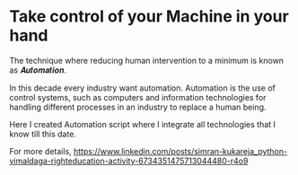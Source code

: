 # Take control of your Machine in your hand

The technique where reducing human intervention to a minimum is known as 𝑨𝒖𝒕𝒐𝒎𝒂𝒕𝒊𝒐𝒏.

In this decade every industry want automation.
Automation is the use of control systems, such as computers and information technologies for handling different processes in an industry to replace a human being. 

Here I created Automation script where I integrate all technologies that I know till this date.


For more details, https://www.linkedin.com/posts/simran-kukareja_python-vimaldaga-righteducation-activity-6734351475713044480-r4o9

